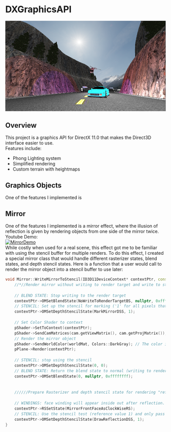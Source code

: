 # DXGraphicsAPI
<!--- A 3D Graphics engine/API for DirectX11.0 supporting lighting, terrain, per-mesh rendering and more -->
![Graphics Scene](/images/FinalScene.png)
## Overview
This project is a graphics API for DirectX 11.0 that makes the Direct3D interface easier to use. <br/>
Features include:
- Phong Lighting system
- Simplified rendering
- Custom terrain with heightmaps

## Graphics Objects
One of the features I implemented is 
## Mirror
One of the features I implemented is a mirror effect, where the illusion of reflection is given by rendering objects from one side of the mirror twice. <br/>
Youtube Demo: <br/>
[![MirrorDemo](https://img.youtube.com/vi/eR4eGSRtDbU/0.jpg)](https://www.youtube.com/watch?v=eR4eGSRtDbU) <br>
While costly when used for a real scene, this effect got me to be familiar with using the stencil buffer for multiple renders. To do this effect, I created a special mirror class that would handle different rasterizer states, blend states, and depth stencil states.
Here is a function that a user would call to render the mirror object into a stencil buffer to use later:
```C++
void Mirror::WriteMirrorToStencil(ID3D11DeviceContext* contextPtr, const Camera& cam) {
	//*//Render mirror without writing to render target and write to stencil buffer

	// BLEND STATE: Stop writing to the render target 
	contextPtr->OMSetBlendState(NoWriteToRenderTargetBS, nullptr, 0xffffffff);
	// STENCIL: Set up the stencil for marking ('1' for all pixels that passed the depth test. See comment at line 35)
	contextPtr->OMSetDepthStencilState(MarkMirrorDSS, 1);

	// Set Color Shader to context
	pShader->SetToContext(contextPtr);
	pShader->SendCamMatrices(cam.getViewMatrix(), cam.getProjMatrix());
	// Render the mirror object
	pShader->SendWorldColor(worldMat, Colors::DarkGray); // The color is irrelevant here
	pPlane->Render(contextPtr);

	// STENCIL: stop using the stencil
	contextPtr->OMSetDepthStencilState(0, 0);
	// BLEND STATE: Return the blend state to normal (writing to render target)
	contextPtr->OMSetBlendState(0, nullptr, 0xffffffff);


	//////Prepare Rasterizer and depth stencil state for rendering "reflected" objects
	
	// WINDINGS: face winding will appear inside out after reflection. Switching to CW front facing
	contextPtr->RSSetState(MirrorFrontFaceAsClockWiseRS);
	// STENCIL: Use the stencil test (reference value 1) and only pass the test if the stencil already had a one present
	contextPtr->OMSetDepthStencilState(DrawReflectionDSS, 1);
}
```


